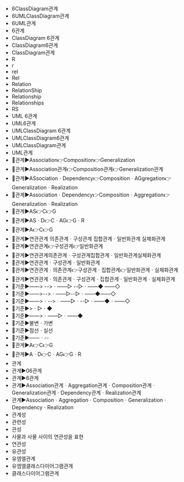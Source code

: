﻿- 6ClassDiagram관계
- 6UMLClassDiagram관계
- 6UML관계
- 6관계
- ClassDiagram 6관계
- ClassDiagram6관계
- ClassDiagram관계
- R
- r
- rel
- Rel
- Relation
- RelationShip
- Relationship
- Relationships
- RS
- UML 6관계
- UML6관계
- UMLClassDiagram 6관계
- UMLClassDiagram6관계
- UMLClassDiagram관계
- UML관계
- 📌관계▶️Association👉Composition👉Generalization
- 📌관계▶️Association관계👉Composition관계👉Generalization관계
- 📌관계▶️ASsociationㆍDependency👉CompositionㆍAGgregation👉GeneralizationㆍRealization
- 📌관계▶️AssociationㆍDependency👉CompositionㆍAggregation👉GeneralizationㆍRealization
- 📌관계▶️AS👉C👉G
- 📌관계▶️ASㆍD👉CㆍAG👉GㆍR
- 📌관계▶️A👉C👉G
- 📌관계▶️연관관계 의존관계ㆍ구성관계 집합관계ㆍ일반화관계 실체화관계
- 📌관계▶️연관관계👉구성관계👉일반화관계
- 📌관계▶️연관관계의존관계ㆍ구성관계집합관계ㆍ일반화관계실체화관계
- 📌관계▶️연관관계ㆍ구성관계ㆍ일반화관계
- 📌관계▶️연관관계ㆍ의존관계👉구성관계ㆍ집합관계👉일반화관계ㆍ실체화관계
- 📌관계▶️연관관계ㆍ의존관계ㆍ구성관계ㆍ집합관계ㆍ일반화관계ㆍ실체화관계
- 📌기준▶️――> -->ㆍ――▷ --▷ㆍ――◆ ――◇
- 📌기준▶️――>-->ㆍ――▷--▷ㆍ――◆――◇
- 📌기준▶️――>ㆍ-->ㆍ――▷ㆍ--▷ㆍ――◆ㆍ――◇
- 📌기준▶️>ㆍ▷ㆍ◆
- 📌기준▶️――>ㆍ――▷ㆍ――◆
- 📌기준▶️불변ㆍ가변
- 📌기준▶️점선ㆍ실선
- 📌기준▶️――ㆍ--
- 🚩관계▶️A👉C👉G
- 🚩관계▶️AㆍD👉CㆍAG👉GㆍR
- 관계
- 관계▶️06관계
- 관계▶️6관계
- 관계▶️Association관계ㆍAggregation관계ㆍComposition관계ㆍGeneralization관계ㆍDependency관계ㆍRealization관계
- 관계▶️AssociationㆍAggregationㆍCompositionㆍGeneralizationㆍDependencyㆍRealization
- 관계성
- 관련성
- 관성
- 사물과 사물 사이의 연관성을 표현
- 연관성
- 유관성
- 유엠엘관계
- 유엠엘클래스다이어그램관계
- 클래스다이어그램관계
